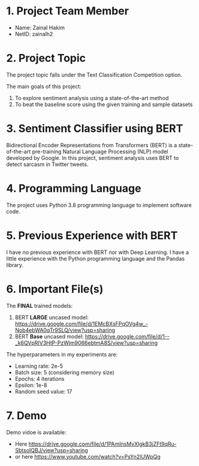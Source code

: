# 1.	Project Team Member
- Name: Zainal Hakim
- NetID: zainalh2

# 2.	Project Topic
The project topic falls under the Text Classification Competition option. 

The main goals of this project:
1.	To explore sentiment analysis using a state-of-the-art method
2.	To beat the baseline score using the given training and sample datasets

# 3.	Sentiment Classifier using BERT
Bidirectional Encoder Representations from Transformers (BERT) is a state-of-the-art pre-training Natural Language Processing (NLP) model developed by Google. In this project, sentiment analysis uses BERT to detect sarcasm in Twitter tweets.

# 4.	Programming Language
The project uses Python 3.8 programming language to implement software code.

# 5. Previous Experience with BERT
I have no previous experience with BERT nor with Deep Learning.
I have a little experience with the Python programming language and the Pandas library.

# 6. Important File(s)
The <b>FINAL</b> trained models:
1. BERT <b>LARGE</b> uncased model: https://drive.google.com/file/d/1EMcBXsFPqOVg4w_-Nob4ebWA0qTr9SLQ/view?usp=sharing
2. BERT <b>Base</b> uncased model: https://drive.google.com/file/d/1--_k6QVpRIV3HtP-PzWjm9066ebtmA8S/view?usp=sharing

The hyperparameters in my experiments are:
-	Learning rate: 2e-5
-	Batch size: 5 (considering memory size) 
-	Epochs: 4 iterations
-	Epsilon: 1e-8
-	Random seed value: 17

# 7. Demo
Demo vidoe is available:
- Here https://drive.google.com/file/d/1PAmInsMvXlgkB3jZFt9qRu-SbtsoIQBJ/view?usp=sharing 
- or here https://www.youtube.com/watch?v=PsYn2lUWpQg
